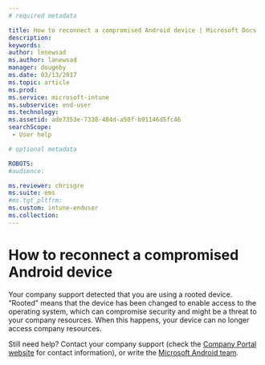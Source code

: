 ```yaml
---
# required metadata

title: How to reconnect a compromised Android device | Microsoft Docs
description:
keywords:
author: lenewsad
ms.author: lanewsad
manager: dougeby
ms.date: 03/13/2017
ms.topic: article
ms.prod:
ms.service: microsoft-intune
ms.subservice: end-user
ms.technology:
ms.assetid: ade7353e-7338-484d-a50f-b91146d5fc46
searchScope:
 - User help

# optional metadata

ROBOTS:  
#audience:

ms.reviewer: chrisgre
ms.suite: ems
#ms.tgt_pltfrm:
ms.custom: intune-enduser
ms.collection: 
---
```


# How to reconnect a compromised Android device

Your company support detected that you are using a rooted device. "Rooted" means that the device has been changed to enable access to the operating system, which can compromise security and might be a threat to your company resources. When this happens, your device can no longer access company resources.

Still need help? Contact your company support (check the [Company Portal website](https://go.microsoft.com/fwlink/?linkid=2010980) for contact information), or write the <a href="mailto:wintunedroidfbk@microsoft.com?subject=I'm having trouble with a rooted device&body=Describe the issue you're experiencing here.">Microsoft Android team</a>.
